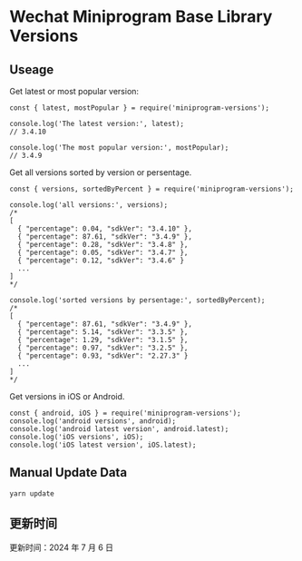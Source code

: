 
# Wechat Miniprogram Base Library Versions

## Useage

Get latest or most popular version:

```;
const { latest, mostPopular } = require('miniprogram-versions');

console.log('The latest version:', latest);
// 3.4.10

console.log('The most popular version:', mostPopular);
// 3.4.9

```

Get all versions sorted by version or persentage.

```
const { versions, sortedByPercent } = require('miniprogram-versions');

console.log('all versions:', versions);
/*
[
  { "percentage": 0.04, "sdkVer": "3.4.10" },
  { "percentage": 87.61, "sdkVer": "3.4.9" },
  { "percentage": 0.28, "sdkVer": "3.4.8" },
  { "percentage": 0.05, "sdkVer": "3.4.7" },
  { "percentage": 0.12, "sdkVer": "3.4.6" }
  ...
]
*/

console.log('sorted versions by persentage:', sortedByPercent);
/*
[
  { "percentage": 87.61, "sdkVer": "3.4.9" },
  { "percentage": 5.14, "sdkVer": "3.3.5" },
  { "percentage": 1.29, "sdkVer": "3.1.5" },
  { "percentage": 0.97, "sdkVer": "3.2.5" },
  { "percentage": 0.93, "sdkVer": "2.27.3" }
  ...
]
*/
```

Get versions in iOS or Android.

```
const { android, iOS } = require('miniprogram-versions');
console.log('android versions', android);
console.log('android latest version', android.latest);
console.log('iOS versions', iOS);
console.log('iOS latest version', iOS.latest);
```

## Manual Update Data

```
yarn update
```

## 更新时间

更新时间：2024 年 7 月 6 日
